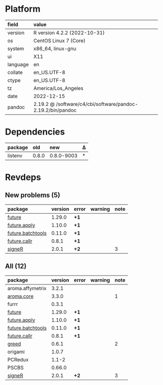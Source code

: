 # Platform

|field    |value                                                       |
|:--------|:-----------------------------------------------------------|
|version  |R version 4.2.2 (2022-10-31)                                |
|os       |CentOS Linux 7 (Core)                                       |
|system   |x86_64, linux-gnu                                           |
|ui       |X11                                                         |
|language |en                                                          |
|collate  |en_US.UTF-8                                                 |
|ctype    |en_US.UTF-8                                                 |
|tz       |America/Los_Angeles                                         |
|date     |2022-12-15                                                  |
|pandoc   |2.19.2 @ /software/c4/cbi/software/pandoc-2.19.2/bin/pandoc |

# Dependencies

|package |old   |new        |Δ  |
|:-------|:-----|:----------|:--|
|listenv |0.8.0 |0.8.0-9003 |*  |

# Revdeps

## New problems (5)

|package           |version |error  |warning |note |
|:-----------------|:-------|:------|:-------|:----|
|[future](problems.md#future)|1.29.0  |__+1__ |        |     |
|[future.apply](problems.md#futureapply)|1.10.0  |__+1__ |        |     |
|[future.batchtools](problems.md#futurebatchtools)|0.11.0  |__+1__ |        |     |
|[future.callr](problems.md#futurecallr)|0.8.1   |__+1__ |        |     |
|[signeR](problems.md#signer)|2.0.1   |__+2__ |        |3    |

## All (12)

|package           |version |error  |warning |note |
|:-----------------|:-------|:------|:-------|:----|
|aroma.affymetrix  |3.2.1   |       |        |     |
|[aroma.core](problems.md#aromacore)|3.3.0   |       |        |1    |
|furrr             |0.3.1   |       |        |     |
|[future](problems.md#future)|1.29.0  |__+1__ |        |     |
|[future.apply](problems.md#futureapply)|1.10.0  |__+1__ |        |     |
|[future.batchtools](problems.md#futurebatchtools)|0.11.0  |__+1__ |        |     |
|[future.callr](problems.md#futurecallr)|0.8.1   |__+1__ |        |     |
|[greed](problems.md#greed)|0.6.1   |       |        |2    |
|origami           |1.0.7   |       |        |     |
|PCRedux           |1.1-2   |       |        |     |
|PSCBS             |0.66.0  |       |        |     |
|[signeR](problems.md#signer)|2.0.1   |__+2__ |        |3    |

